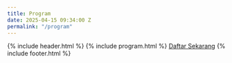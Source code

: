 ```yaml
---
title: Program
date: 2025-04-15 09:34:00 Z
permalink: "/program"
---
```


{% include header.html %}
{% include program.html %}
<a href="registrasi.html" class="btn">Daftar Sekarang</a>
{% include footer.html %}